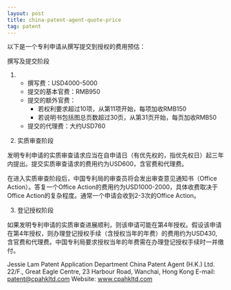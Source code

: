 ```yaml
---
layout: post
title: china-patent-agent-quote-price
tag: patent
---
```


以下是一个专利申请从撰写提交到授权的费用预估：

 撰写及提交阶段

1. - 撰写费：USD4000-5000
   - 提交的基本官费：RMB950
   - 提交的额外官费：
     - 若权利要求超过10项，从第11项开始，每项加收RMB150
     - 若说明书包括图总页数超过30页，从第31页开始，每页加收RMB50
   - 提交的代理费：大约USD760

2. 实质审查阶段

发明专利申请的实质审查请求应当在自申请日（有优先权的，指优先权日）起三年内提出。提交实质审查请求的费用约为USD600，含官费和代理费。 

在进入实质审查阶段后，中国专利局的审查员将会发出审查意见通知书（Office Action）。答复一个Office Action的费用约为USD1000-2000，具体收费取决于Office Action的复杂程度。通常一个申请会收到2-3次的Office Action。

3. 登记授权阶段

如果发明专利申请的实质审查进展顺利，则该申请可能在第4年授权。假设该申请在第4年授权，则办理登记授权手续（含授权当年的年费）的费用约为USD430,  含官费和代理费。中国专利局要求授权当年的年费需在办理登记授权手续时一并缴付。

Jessie Lam
Patent Application Department
China Patent Agent (H.K.) Ltd.
22/F., Great Eagle Centre,
23 Harbour Road, Wanchai, Hong Kong
E-mail: patent@cpahkltd.com
Website: www.cpahkltd.com